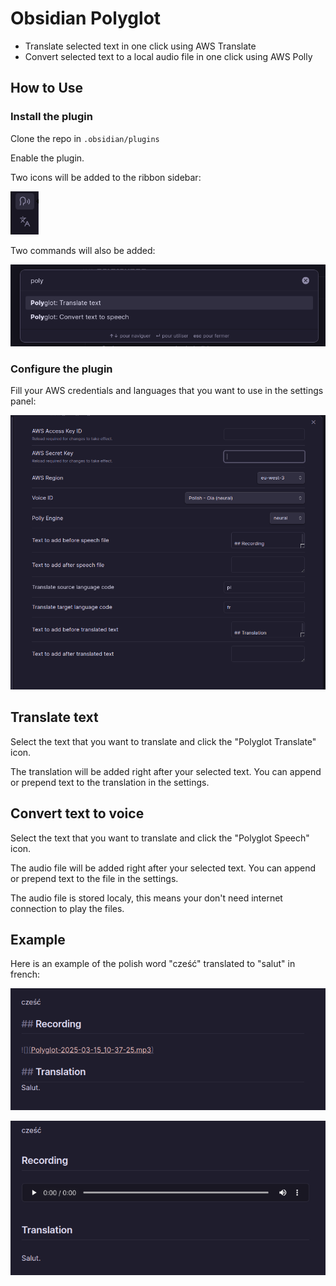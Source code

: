 # Obsidian Polyglot

- Translate selected text in one click using AWS Translate
- Convert selected text to a local audio file in one click using AWS Polly

## How to Use

### Install the plugin

Clone the repo in `.obsidian/plugins`

Enable the plugin.

Two icons will be added to the ribbon sidebar:

![Ribbon](./images/ribbon.png)

Two commands will also be added:

![Commands](./images/commands.png)

### Configure the plugin

Fill your AWS credentials and languages that you want to use in the settings panel:

![Settings](./images/settings.png)

## Translate text

Select the text that you want to translate and click the "Polyglot Translate" icon.

The translation will be added right after your selected text. You can append or prepend text to the translation in the settings.

## Convert text to voice

Select the text that you want to translate and click the "Polyglot Speech" icon.

The audio file will be added right after your selected text. You can append or prepend text to the file in the settings.

The audio file is stored localy, this means your don't need internet connection to play the files.

## Example

Here is an example of the polish word "cześć" translated to "salut" in french:

![Example editor](./images/example-editor.png)

![Example view](./images/example-view.png)
